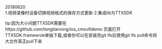 20190620   
1.视频录像时设备切换视频格式的保存方式更新
2.集成lib为TTXSDK



tip:因为大小问题TTXSDK需要在https://github.com/tongtianxing/ios_cmsv6demo   页面打开TTXSDK.framewrok单独下载,或者你可以在安装完git lfs后使用git lfs pull命令将大文件真正pull下来

